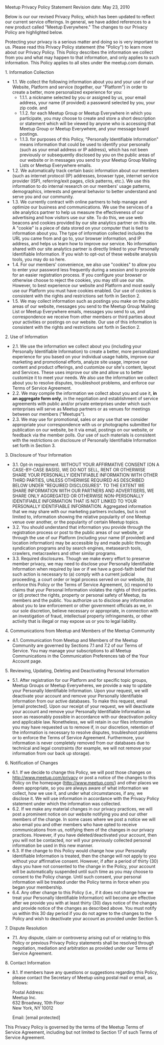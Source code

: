 Meetup Privacy Policy Statement Revision date: May 23, 2010

Below is our our revised Privacy Policy, which has been updated to reflect our current service offerings. In general, we have added references to a new product called "Meetup Everywhere." The changes to our Privacy Policy are highlighted below.

Protecting your privacy is a serious matter and doing so is very important to us. Please read this Privacy Policy statement (the "Policy") to learn more about our Privacy Policy. This Policy describes the information we collect from you and what may happen to that information, and only applies to such information. This Policy applies to all sites under the meetup.com domain.

1\. Information Collection

*   1.1. We collect the following information about you and your use of our Website, Platform and service (together, our "Platform") in order to create a better, more personalized experience for you:
    *   1.1.1. a nickname selected by you or assigned by us, your email address, your name (if provided) a password selected by you, your zip code. and
    *   1.1.2. for each Meetup Group or Meetup Everywhere in which you participate, you may choose to create and store a short description or statement which will be viewed by anyone who is accessing that Meetup Group or Meetup Everywhere, and your message board postings.
    *   1.1.3. for purposes of this Policy, "Personally Identifiable Information" means information that could be used to identify your personally (such as your email address or IP address), which has not been previously or subsequently disclosed by you on the public areas of our website or in messages you send to your Meetup Group Mailing Lists or Meetup Everywhere emails.
*   1.2. We automatically track certain basic information about our members (such as internet protocol (IP) addresses, browser type, internet service provider (ISP), referring/exit pages, click patterns, etc.). We use this information to do internal research on our members' usage patterns, demographics, interests and general behavior to better understand and serve you and our community.
*   1.3. We currently contract with online partners to help manage and optimize our business and communications. We use the services of a site analytics partner to help us measure the effectiveness of our advertising and how visitors use our site. To do this, we use web beacons and cookies provided by our site analytics partner on this site. A "cookie" is a piece of data stored on your computer that is tied to information about you. The type of information collected includes the URL you came from and go to, your browser information, and IP address, and helps us learn how to improve our service. No information shared with our site analytics partner is directly linked to your Personally Identifiable Information. If you wish to opt-out of these website analysis tools, you may do so here.
*   1.4. For our members' convenience, we also use "cookies" to allow you to enter your password less frequently during a session and to provide for an easier registration process. If you configure your browser or otherwise choose to reject the cookies, you may still use our site. However, to best experience our website and Platform and most easily use our Platform you must have cookies enabled. Our use of cookies is consistent with the rights and restrictions set forth in Section 2.
*   1.5. We may collect information such as postings you make on the public areas of our website, messages you send to the Meetup Group Mailing List or Meetup Everywhere emails, messages you send to us, and correspondence we receive from other members or third parties about your activities or postings on our website. Our use of this information is consistent with the rights and restrictions set forth in Section 2.

2\. Use of Information

*   2.1. We use the information we collect about you (including your Personally Identifiable Information) to create a better, more personalized experience for you based on your individual usage habits, improve our marketing and promotional efforts, analyze site usage, improve our content and product offerings, and customize our site's content, layout and Services. These uses improve our site and allow us to better customize it to meet your needs. We also use the information we collect about you to resolve disputes, troubleshoot problems, and enforce our Terms of Service Agreement.
*   2.2. We may compile the information we collect about you and use it, **in an aggregate form only**, in the negotiation and establishment of service agreements with public and/or private enterprises under which such enterprises will serve as Meetup partners or as venues for meetings between our members ("Meetups").
*   2.3. We may use for promotional, sales or any use that we consider appropriate your correspondence with us or photographs submitted for publication on our website, be it via email, postings on our website, or feedback via the member polls. Our use of such materials is consistent with the restrictions on disclosure of Personally Identifiable Information set forth in Section 3.

3\. Disclosure of Your Information

*   3.1. Opt-in requirement. WITHOUT YOUR AFFIRMATIVE CONSENT (ON A CASE-BY-CASE BASIS), WE DO NOT SELL, RENT OR OTHERWISE SHARE YOUR PERSONALLY IDENTIFIABLE INFORMATION WITH OTHER THIRD PARTIES, UNLESS OTHERWISE REQUIRED AS DESCRIBED BELOW UNDER "REQUIRED DISCLOSURES". TO THE EXTENT WE SHARE INFORMATION WITH OUR PARTNERS AND ADVERTISERS, WE SHARE ONLY AGGREGATED OR OTHERWISE NON-PERSONALLY IDENTIFIABLE INFORMATION THAT IS NOT LINKED TO YOUR PERSONALLY IDENTIFIABLE INFORMATION. Aggregated information that we may share with our marketing partners includes, but is not limited to, information showing the relative popularity of one Meetup venue over another, or the popularity of certain Meetup topics.
*   3.2. You should understand that information you provide through the registration process or post to the public areas of our website, or through the use of our Platform (including your name (if provided) and location information) may be accessible by and made public through syndication programs and by search engines, metasearch tools, crawlers, metacrawlers and other similar programs.
*   3.3. Required disclosures. Though we make every effort to preserve member privacy, we may need to disclose your Personally Identifiable Information when required by law or if we have a good-faith belief that such action is necessary to (a) comply with a current judicial proceeding, a court order or legal process served on our website, (b) enforce this Policy or the Terms of Service Agreement, (c) respond to claims that your Personal Information violates the rights of third parties. or (d) protect the rights, property or personal safety of Meetup, its members and the public. You authorize us to disclose any information about you to law enforcement or other government officials as we, in our sole discretion, believe necessary or appropriate, in connection with an investigation of fraud, intellectual property infringements, or other activity that is illegal or may expose us or you to legal liability.

4\. Communications from Meetup and Members of the Meetup Community

*   4.1. Communication from Meetup and Members of the Meetup Community are governed by Sections 7.1 and 7.2 of our Terms of Service. You may manage your subscriptions to all Meetup Communications in the Communication Preferences tab of the Your Account page.

5\. Reviewing, Updating, Deleting and Deactivating Personal Information

*   5.1. After registration for our Platform and for specific topic groups, Meetup Groups or Meetup Everywheres, we provide a way to update your Personally Identifiable Information. Upon your request, we will deactivate your account and remove your Personally Identifiable Information from our active databases. To make this request, email \[email protected\]. Upon our receipt of your request, we will deactivate your account and remove your Personally Identifiable Information as soon as reasonably possible in accordance with our deactivation policy and applicable law. Nonetheless, we will retain in our files information you may have requested us to remove if, in our discretion, retention of the information is necessary to resolve disputes, troubleshoot problems or to enforce the Terms of Service Agreement. Furthermore, your information is never completely removed from our databases due to technical and legal constraints (for example, we will not remove your information from our back up storage).

6\. Notification of Changes

*   6.1. If we decide to change this Policy, we will post those changes on http://www.meetup.com/privacy or post a notice of the changes to this Policy on the homepage (http://www.meetup.com/) and other places we deem appropriate, so you are always aware of what information we collect, how we use it, and under what circumstances, if any, we disclose it. We will use information in accordance with the Privacy Policy statement under which the information was collected.
*   6.2. If we make any material changes in our privacy practices, we will post a prominent notice on our website notifying you and our other members of the change. In some cases where we post a notice we will also email you and other members who have opted to receive communications from us, notifying them of the changes in our privacy practices. However, if you have deleted/deactivated your account, then you will not be contacted, nor will your previously collected personal information be used in this new manner.
*   6.3. If the change to this Policy would change how your Personally Identifiable Information is treated, then the change will not apply to you without your affirmative consent. However, if after a period of thirty (30) days you have not consented to the change in the Policy, your account will be automatically suspended until such time as you may choose to consent to the Policy change. Until such consent, your personal information will be treated under the Policy terms in force when you began your membership.
*   6.4. Any other change to this Policy (i.e., if it does not change how we treat your Personally Identifiable Information) will become are effective after we provide you with at least thirty (30) days notice of the changes and provide notice of the changes as described above. You must notify us within this 30 day period if you do not agree to the changes to the Policy and wish to deactivate your account as provided under Section 5.

7\. Dispute Resolution

*   7.1. Any dispute, claim or controversy arising out of or relating to this Policy or previous Privacy Policy statements shall be resolved through negotiation, mediation and arbitration as provided under our Terms of Service Agreement.

8\. Contact Information

*   8.1. If members have any questions or suggestions regarding this Policy, please contact the Secretary of Meetup using postal mail or email, as follows:
    
    Postal Address:  
    Meetup Inc.  
    632 Broadway, 10th Floor  
    New York, NY 10012
    
    Email: \[email protected\]
    

This Privacy Policy is governed by the terms of the Meetup Terms of Service Agreement, including but not limited to Section 17 of such Terms of Service Agreement.